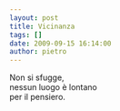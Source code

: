 ```yaml
---
layout: post
title: Vicinanza
tags: []
date: 2009-09-15 16:14:00
author: pietro
---
```

Non si sfugge,<br/>nessun luogo è lontano<br/>per il pensiero.
